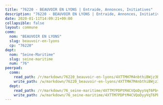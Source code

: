```yaml
---
title: "76220 - BEAUVOIR EN LYONS | Entraide, Annonces, Initiatives"
description: "76220 - BEAUVOIR EN LYONS | Entraide, Annonces, Initiatives"
date: 2020-01-11T14:09:21+09:00
collapsible: false
layout: commune
comm:
  nom: "BEAUVOIR EN LYONS"
  slug: beauvoir-en-lyons
  cp: "76220"
dept:
  nom: "Seine-Maritime"
  slug: seine-maritime
  num: "76"
peerpad:
  comm:
    read_path: /r/markdown/76220_beauvoir-en-lyons/4XTTMH7M4nbthiBWjz3B6qhfYQsBpbGwmgFqiUQGWSaXfJvkD
    write_path: /w/markdown/76220_beauvoir-en-lyons/4XTTMH7M4nbthiBWjz3B6qhfYQsBpbGwmgFqiUQGWSaXfJvkD-K3TgTk5dQqMWvqRwnrkGCA8nQRviXCWoKzWGSXPpUvhzgEgV96vLtSTdyecHK8s8bwPXV2CSCxc2NiwSwpMjDAJzukvbwqcPcNr3ncHHgce5QQqDQVBoTmuW4u5WpxJEATCjoYpM
  dept:
    read_path: /r/markdown/76_seine-maritime/4XTTM7PDPtM4CVQoDyyVqT6Pbvj1SVtndpXJdTDsc7xwdMTdt
    write_path: /w/markdown/76_seine-maritime/4XTTM7PDPtM4CVQoDyyVqT6Pbvj1SVtndpXJdTDsc7xwdMTdt-K3TgUmo7Qwp8ZQz8qKFjC8WCY27ypEpX2c8BXeSV9rrPY1zRZn2SrYwkBXF8VnHkcepiXsccFfKHYuT2JNgSMXxLRaUGRu6o5B3BB15nZxEho97cTz3yC4eRTX4hZM1hcyAZrn8r
---
```


